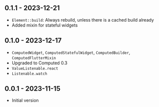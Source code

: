 ## 0.1.1 - 2023-12-21

- `Element::build`: Always rebuild, unless there is a cached build already
- Added mixin for stateful widgets

## 0.1.0 - 2023-12-17

- `ComputedWidget`, `ComputedStatefulWidget`, `ComputedBuilder`, `ComputedFlutterMixin`
- Upgraded to Computed 0.3
- `ValueListenable.react`
- `Listenable.watch`

## 0.0.1 - 2023-11-15

- Initial version
